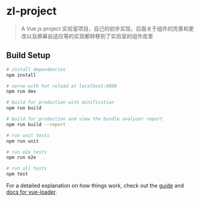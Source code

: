 # zl-project

> A Vue.js project
 实验室项目，自己的初步实现，后面关于组件的完善和更改以及屏幕自适应等的实现都转移到了实验室的组件库里

## Build Setup

``` bash
# install dependencies
npm install

# serve with hot reload at localhost:8080
npm run dev

# build for production with minification
npm run build

# build for production and view the bundle analyzer report
npm run build --report

# run unit tests
npm run unit

# run e2e tests
npm run e2e

# run all tests
npm test
```

For a detailed explanation on how things work, check out the [guide](http://vuejs-templates.github.io/webpack/) and [docs for vue-loader](http://vuejs.github.io/vue-loader).
